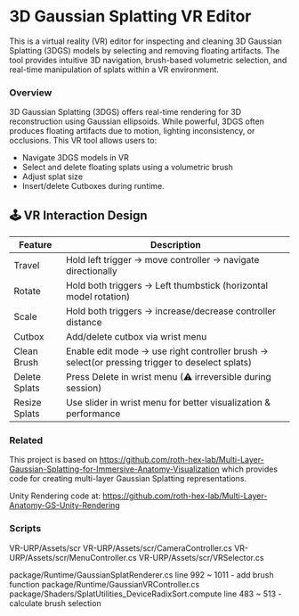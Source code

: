 # 3D Gaussian Splatting VR Editor

This is a virtual reality (VR) editor for inspecting and cleaning 3D Gaussian Splatting (3DGS) models by selecting and removing floating artifacts. The tool provides intuitive 3D navigation, brush-based volumetric selection, and real-time manipulation of splats within a VR environment.

### Overview
3D Gaussian Splatting (3DGS) offers real-time rendering for 3D reconstruction using Gaussian ellipsoids. While powerful, 3DGS often produces floating artifacts due to motion, lighting inconsistency, or occlusions. This VR tool allows users to:

- Navigate 3DGS models in VR  
- Select and delete floating splats using a volumetric brush  
- Adjust splat size 
- Insert/delete Cutboxes during runtime.


## 🕹️ VR Interaction Design

| Feature         | Description                                                                 |
|----------------|-----------------------------------------------------------------------------|
| Travel          | Hold left trigger → move controller → navigate directionally               |
| Rotate          |Hold both triggers → Left thumbstick (horizontal model rotation)       |
| Scale           | Hold both triggers → increase/decrease controller distance                 |
| Cutbox          | Add/delete cutbox via wrist menu                                           |
| Clean Brush     | Enable edit mode → use right controller brush → select(or pressing trigger to deselect splats)|
| Delete Splats   | Press Delete in wrist menu (⚠ irreversible during session)                 |
| Resize Splats   | Use slider in wrist menu for better visualization & performance            |



### Related
This project is based on https://github.com/roth-hex-lab/Multi-Layer-Gaussian-Splatting-for-Immersive-Anatomy-Visualization
which provides code for creating multi-layer Gaussian Splatting representations.

Unity Rendering code at: https://github.com/roth-hex-lab/Multi-Layer-Anatomy-GS-Unity-Rendering

### Scripts
VR-URP/Assets/scr
VR-URP/Assets/scr/CameraController.cs
VR-URP/Assets/scr/MenuController.cs
VR-URP/Assets/scr/VRSelector.cs

package/Runtime/GaussianSplatRenderer.cs    line 992 ~ 1011            - add brush function
package/Runtime/GaussianVRController.cs
package/Shaders/SplatUtilities_DeviceRadixSort.compute line 483 ~ 513  -calculate brush selection


